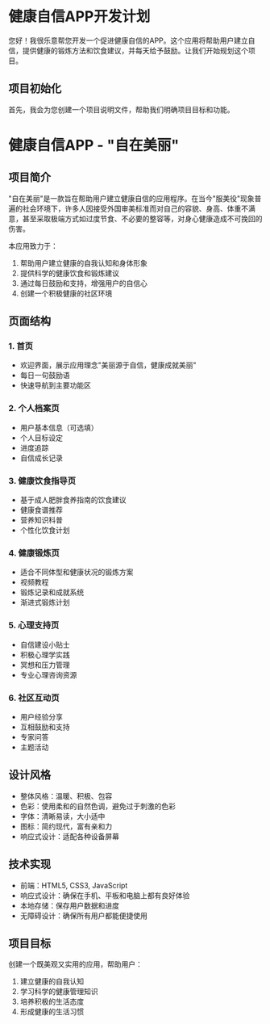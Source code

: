 # 健康自信APP开发计划

您好！我很乐意帮您开发一个促进健康自信的APP。这个应用将帮助用户建立自信，提供健康的锻炼方法和饮食建议，并每天给予鼓励。让我们开始规划这个项目。

## 项目初始化

首先，我会为您创建一个项目说明文件，帮助我们明确项目目标和功能。

# 健康自信APP - "自在美丽"

## 项目简介
"自在美丽"是一款旨在帮助用户建立健康自信的应用程序。在当今"服美役"现象普遍的社会环境下，许多人因接受外国审美标准而对自己的容貌、身高、体重不满意，甚至采取极端方式如过度节食、不必要的整容等，对身心健康造成不可挽回的伤害。

本应用致力于：
1. 帮助用户建立健康的自我认知和身体形象
2. 提供科学的健康饮食和锻炼建议
3. 通过每日鼓励和支持，增强用户的自信心
4. 创建一个积极健康的社区环境

## 页面结构

### 1. 首页
- 欢迎界面，展示应用理念"美丽源于自信，健康成就美丽"
- 每日一句鼓励语
- 快速导航到主要功能区

### 2. 个人档案页
- 用户基本信息（可选填）
- 个人目标设定
- 进度追踪
- 自信成长记录

### 3. 健康饮食指导页
- 基于成人肥胖食养指南的饮食建议
- 健康食谱推荐
- 营养知识科普
- 个性化饮食计划

### 4. 健康锻炼页
- 适合不同体型和健康状况的锻炼方案
- 视频教程
- 锻炼记录和成就系统
- 渐进式锻炼计划

### 5. 心理支持页
- 自信建设小贴士
- 积极心理学实践
- 冥想和压力管理
- 专业心理咨询资源

### 6. 社区互动页
- 用户经验分享
- 互相鼓励和支持
- 专家问答
- 主题活动

## 设计风格
- 整体风格：温暖、积极、包容
- 色彩：使用柔和的自然色调，避免过于刺激的色彩
- 字体：清晰易读，大小适中
- 图标：简约现代，富有亲和力
- 响应式设计：适配各种设备屏幕

## 技术实现
- 前端：HTML5, CSS3, JavaScript
- 响应式设计：确保在手机、平板和电脑上都有良好体验
- 本地存储：保存用户数据和进度
- 无障碍设计：确保所有用户都能便捷使用

## 项目目标
创建一个既美观又实用的应用，帮助用户：
1. 建立健康的自我认知
2. 学习科学的健康管理知识
3. 培养积极的生活态度
4. 形成健康的生活习惯